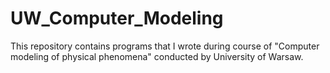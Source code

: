 # UW_Computer_Modeling

This repository contains programs that I wrote during course of "Computer modeling of physical phenomena" conducted by University of Warsaw.
